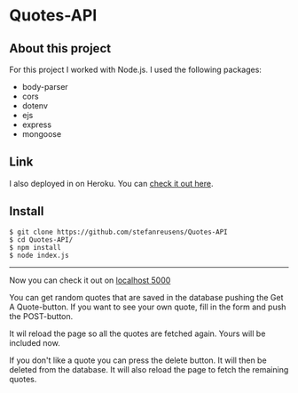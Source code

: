 # Quotes-API

## About this project

For this project I worked with Node.js.
I used the following packages:

- body-parser
- cors
- dotenv
- ejs
- express
- mongoose
  
## Link
I also deployed in on Heroku. You can [check it out here](https://becode-quotes-api-exercise.herokuapp.com/).

## Install
    $ git clone https://github.com/stefanreusens/Quotes-API
    $ cd Quotes-API/
    $ npm install
    $ node index.js

---

Now you can check it out on [localhost 5000](http://localhost:5000/)

You can get random quotes that are saved in the database pushing the Get A Quote-button.
If you want to see your own quote, fill in the form and push the POST-button.

It wil reload the page so all the quotes are fetched again. Yours will be included now.

If you don't like a quote you can press the delete button. It will then be deleted from the database. It will also reload the page to fetch the remaining quotes.